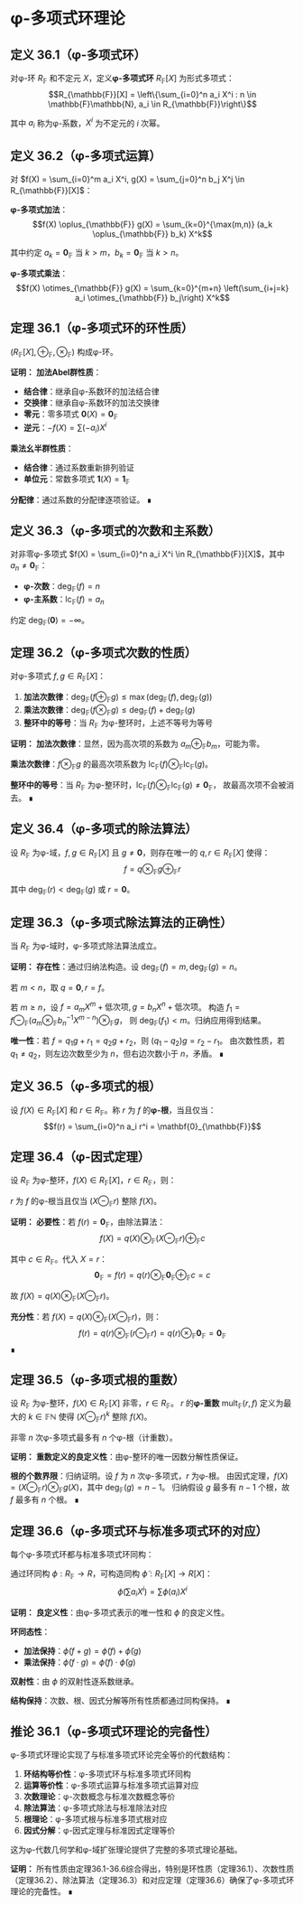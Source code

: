 # φ-多项式环理论

## 定义 36.1（φ-多项式环）
对φ-环 $R_{\mathbb{F}}$ 和不定元 $X$，定义**φ-多项式环** $R_{\mathbb{F}}[X]$ 为形式多项式：
$$R_{\mathbb{F}}[X] = \left\{\sum_{i=0}^n a_i X^i : n \in \mathbb{F}\mathbb{N}, a_i \in R_{\mathbb{F}}\right\}$$

其中 $a_i$ 称为φ-系数，$X^i$ 为不定元的 $i$ 次幂。

## 定义 36.2（φ-多项式运算）
对 $f(X) = \sum_{i=0}^m a_i X^i, g(X) = \sum_{j=0}^n b_j X^j \in R_{\mathbb{F}}[X]$：

**φ-多项式加法**：
$$f(X) \oplus_{\mathbb{F}} g(X) = \sum_{k=0}^{\max(m,n)} (a_k \oplus_{\mathbb{F}} b_k) X^k$$

其中约定 $a_k = \mathbf{0}_{\mathbb{F}}$ 当 $k > m$，$b_k = \mathbf{0}_{\mathbb{F}}$ 当 $k > n$。

**φ-多项式乘法**：
$$f(X) \otimes_{\mathbb{F}} g(X) = \sum_{k=0}^{m+n} \left(\sum_{i+j=k} a_i \otimes_{\mathbb{F}} b_j\right) X^k$$

## 定理 36.1（φ-多项式环的环性质）
$(R_{\mathbb{F}}[X], \oplus_{\mathbb{F}}, \otimes_{\mathbb{F}})$ 构成φ-环。

**证明：**
**加法Abel群性质**：
- **结合律**：继承自φ-系数环的加法结合律
- **交换律**：继承自φ-系数环的加法交换律  
- **零元**：零多项式 $\mathbf{0}(X) = \mathbf{0}_{\mathbb{F}}$
- **逆元**：$-f(X) = \sum (-a_i) X^i$

**乘法幺半群性质**：
- **结合律**：通过系数重新排列验证
- **单位元**：常数多项式 $\mathbf{1}(X) = \mathbf{1}_{\mathbb{F}}$

**分配律**：通过系数的分配律逐项验证。 ∎

## 定义 36.3（φ-多项式的次数和主系数）
对非零φ-多项式 $f(X) = \sum_{i=0}^n a_i X^i \in R_{\mathbb{F}}[X]$，其中 $a_n \neq \mathbf{0}_{\mathbb{F}}$：

- **φ-次数**：$\deg_{\mathbb{F}}(f) = n$
- **φ-主系数**：$\text{lc}_{\mathbb{F}}(f) = a_n$

约定 $\deg_{\mathbb{F}}(\mathbf{0}) = -\infty$。

## 定理 36.2（φ-多项式次数的性质）
对φ-多项式 $f, g \in R_{\mathbb{F}}[X]$：

1. **加法次数律**：$\deg_{\mathbb{F}}(f \oplus_{\mathbb{F}} g) \leq \max(\deg_{\mathbb{F}}(f), \deg_{\mathbb{F}}(g))$
2. **乘法次数律**：$\deg_{\mathbb{F}}(f \otimes_{\mathbb{F}} g) \leq \deg_{\mathbb{F}}(f) + \deg_{\mathbb{F}}(g)$
3. **整环中的等号**：当 $R_{\mathbb{F}}$ 为φ-整环时，上述不等号为等号

**证明：**
**加法次数律**：显然，因为高次项的系数为 $a_m \oplus_{\mathbb{F}} b_m$，可能为零。

**乘法次数律**：$f \otimes_{\mathbb{F}} g$ 的最高次项系数为 $\text{lc}_{\mathbb{F}}(f) \otimes_{\mathbb{F}} \text{lc}_{\mathbb{F}}(g)$。

**整环中的等号**：当 $R_{\mathbb{F}}$ 为φ-整环时，$\text{lc}_{\mathbb{F}}(f) \otimes_{\mathbb{F}} \text{lc}_{\mathbb{F}}(g) \neq \mathbf{0}_{\mathbb{F}}$，
故最高次项不会被消去。 ∎

## 定义 36.4（φ-多项式的除法算法）
设 $R_{\mathbb{F}}$ 为φ-域，$f, g \in R_{\mathbb{F}}[X]$ 且 $g \neq \mathbf{0}$，则存在唯一的 $q, r \in R_{\mathbb{F}}[X]$ 使得：
$$f = q \otimes_{\mathbb{F}} g \oplus_{\mathbb{F}} r$$

其中 $\deg_{\mathbb{F}}(r) < \deg_{\mathbb{F}}(g)$ 或 $r = \mathbf{0}$。

## 定理 36.3（φ-多项式除法算法的正确性）
当 $R_{\mathbb{F}}$ 为φ-域时，φ-多项式除法算法成立。

**证明：**
**存在性**：通过归纳法构造。设 $\deg_{\mathbb{F}}(f) = m, \deg_{\mathbb{F}}(g) = n$。

若 $m < n$，取 $q = \mathbf{0}, r = f$。

若 $m \geq n$，设 $f = a_m X^m + \text{低次项}, g = b_n X^n + \text{低次项}$。
构造 $f_1 = f \ominus_{\mathbb{F}} (a_m \otimes_{\mathbb{F}} b_n^{-1} X^{m-n}) \otimes_{\mathbb{F}} g$，
则 $\deg_{\mathbb{F}}(f_1) < m$。归纳应用得到结果。

**唯一性**：若 $f = q_1 g + r_1 = q_2 g + r_2$，则 $(q_1 - q_2) g = r_2 - r_1$。
由次数性质，若 $q_1 \neq q_2$，则左边次数至少为 $n$，但右边次数小于 $n$，矛盾。 ∎

## 定义 36.5（φ-多项式的根）
设 $f(X) \in R_{\mathbb{F}}[X]$ 和 $r \in R_{\mathbb{F}}$。称 $r$ 为 $f$ 的**φ-根**，当且仅当：
$$f(r) = \sum_{i=0}^n a_i r^i = \mathbf{0}_{\mathbb{F}}$$

## 定理 36.4（φ-因式定理）
设 $R_{\mathbb{F}}$ 为φ-整环，$f(X) \in R_{\mathbb{F}}[X]$，$r \in R_{\mathbb{F}}$，则：

$r$ 为 $f$ 的φ-根当且仅当 $(X \ominus_{\mathbb{F}} r)$ 整除 $f(X)$。

**证明：**
**必要性**：若 $f(r) = \mathbf{0}_{\mathbb{F}}$，由除法算法：
$$f(X) = q(X) \otimes_{\mathbb{F}} (X \ominus_{\mathbb{F}} r) \oplus_{\mathbb{F}} c$$

其中 $c \in R_{\mathbb{F}}$。代入 $X = r$：
$$\mathbf{0}_{\mathbb{F}} = f(r) = q(r) \otimes_{\mathbb{F}} \mathbf{0}_{\mathbb{F}} \oplus_{\mathbb{F}} c = c$$

故 $f(X) = q(X) \otimes_{\mathbb{F}} (X \ominus_{\mathbb{F}} r)$。

**充分性**：若 $f(X) = q(X) \otimes_{\mathbb{F}} (X \ominus_{\mathbb{F}} r)$，则：
$$f(r) = q(r) \otimes_{\mathbb{F}} (r \ominus_{\mathbb{F}} r) = q(r) \otimes_{\mathbb{F}} \mathbf{0}_{\mathbb{F}} = \mathbf{0}_{\mathbb{F}}$$ ∎

## 定理 36.5（φ-多项式根的重数）
设 $R_{\mathbb{F}}$ 为φ-整环，$f(X) \in R_{\mathbb{F}}[X]$ 非零，$r \in R_{\mathbb{F}}$。
$r$ 的**φ-重数** $\text{mult}_{\mathbb{F}}(r, f)$ 定义为最大的 $k \in \mathbb{F}\mathbb{N}$ 使得 $(X \ominus_{\mathbb{F}} r)^k$ 整除 $f(X)$。

非零 $n$ 次φ-多项式最多有 $n$ 个φ-根（计重数）。

**证明：**
**重数定义的良定义性**：由φ-整环的唯一因数分解性质保证。

**根的个数界限**：归纳证明。设 $f$ 为 $n$ 次φ-多项式，$r$ 为φ-根。
由因式定理，$f(X) = (X \ominus_{\mathbb{F}} r) \otimes_{\mathbb{F}} g(X)$，其中 $\deg_{\mathbb{F}}(g) = n-1$。
归纳假设 $g$ 最多有 $n-1$ 个根，故 $f$ 最多有 $n$ 个根。 ∎

## 定理 36.6（φ-多项式环与标准多项式环的对应）
每个φ-多项式环都与标准多项式环同构：

通过环同构 $\phi: R_{\mathbb{F}} \to R$，可构造同构 $\tilde{\phi}: R_{\mathbb{F}}[X] \to R[X]$：
$$\tilde{\phi}\left(\sum a_i X^i\right) = \sum \phi(a_i) X^i$$

**证明：**
**良定义性**：由φ-多项式表示的唯一性和 $\phi$ 的良定义性。

**环同态性**：
- **加法保持**：$\tilde{\phi}(f + g) = \tilde{\phi}(f) + \tilde{\phi}(g)$
- **乘法保持**：$\tilde{\phi}(f \cdot g) = \tilde{\phi}(f) \cdot \tilde{\phi}(g)$

**双射性**：由 $\phi$ 的双射性逐系数继承。

**结构保持**：次数、根、因式分解等所有性质都通过同构保持。 ∎

## 推论 36.1（φ-多项式环理论的完备性）
φ-多项式环理论实现了与标准多项式环论完全等价的代数结构：

1. **环结构等价性**：φ-多项式环与标准多项式环同构
2. **运算等价性**：φ-多项式运算与标准多项式运算对应
3. **次数理论**：φ-次数概念与标准次数概念等价
4. **除法算法**：φ-多项式除法与标准除法对应
5. **根理论**：φ-多项式根与标准多项式根对应
6. **因式分解**：φ-因式定理与标准因式定理等价

这为φ-代数几何学和φ-域扩张理论提供了完整的多项式理论基础。

**证明：**
所有性质由定理36.1-36.6综合得出，特别是环性质（定理36.1）、次数性质（定理36.2）、除法算法（定理36.3）和对应定理（定理36.6）确保了φ-多项式环理论的完备性。 ∎